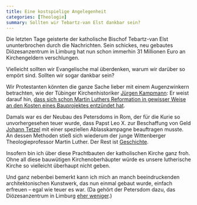 ```yaml
---
title: Eine kostspielige Angelegenheit
categories: [Theologie]
summary: Sollten wir Tebartz-van Elst dankbar sein?
---
```


Die letzten Tage geisterte der katholische Bischof Tebartz-van Elst ununterbrochen durch die Nachrichten. Sein schickes, neu gebautes Diözesanzentrum in Limburg hat nun schon immerhin 31 Millionen Euro an Kirchengeldern verschlungen.

Vielleicht sollten wir Evangelische mal überdenken, warum wir darüber so empört sind. Sollten wir sogar dankbar sein?

Wir Protestanten könnten die ganze Sache lieber mit einem Augenzwinkern betrachten, wie der Tübinger Kirchenhistoriker [Jürgen Kampmann](http://www.uni-tuebingen.de/fakultaeten/evangelisch-theologische-fakultaet/personen/personalseiten-details/ordinarien/kampmann-juergen-prof-dr.html): Er weist darauf hin, [dass sich schon Martin Luthers Reformation in gewisser Weise an den Kosten eines Bauprojektes entzündet hat](http://aktuell.evangelisch.de/artikel/89213/theologe-hohe-baukosten-fuehrten-mit-zur-reformation).

Damals war es der Neubau des Petersdoms in Rom, der für die Kurie so unvorhergesehen teuer wurde, dass Papst Leo X. zur Beschaffung von Geld [Johann Tetzel](http://de.wikipedia.org/wiki/Johann_Tetzel) mit einer speziellen Ablasskampagne beauftragen musste. An dessen Methoden stieß sich wiederum der junge Wittenberger Theologieprofessor Martin Luther. Der Rest ist [Geschichte](http://de.wikipedia.org/wiki/Reformation#Luthertum_in_Deutschland).

Insofern bin ich über diese Prachtbauten der katholischen Kirche ganz froh. Ohne all diese bauwütigen Kirchenoberhäupter würde es unsere lutherische Kirche so vielleicht überhaupt nicht geben.

Und ganz nebenbei bemerkt kann ich mich an manch beeindruckenden architektonischen Kunstwerk, das nun einmal gebaut wurde, einfach erfreuen – egal wie teuer es war. (Da gehört der Petersdom dazu, das Diözesanzentrum in Limburg [eher weniger](http://www.ksta.de/politik/-das-ist-der--protzbau--von-limburg,15187246,24587974.html).)